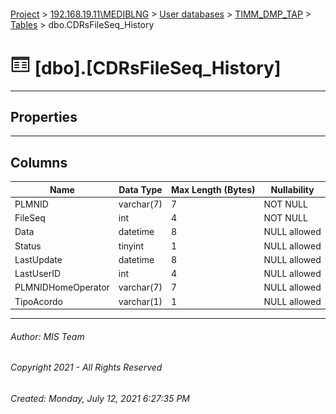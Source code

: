 #### 

[Project](../../../../index.md) > [192.168.19.11\\MEDIBLNG](../../../index.md) > [User databases](../../index.md) > [TIMM_DMP_TAP](../index.md) > [Tables](Tables.md) > dbo.CDRsFileSeq_History

# ![Tables](../../../../Images/Table32.png) [dbo].[CDRsFileSeq_History]

---

## <a name="#properties"></a>Properties



---

## <a name="#columns"></a>Columns

| Name | Data Type | Max Length (Bytes) | Nullability |
|---|---|---|---|
| PLMNID | varchar(7) | 7 | NOT NULL |
| FileSeq | int | 4 | NOT NULL |
| Data | datetime | 8 | NULL allowed |
| Status | tinyint | 1 | NULL allowed |
| LastUpdate | datetime | 8 | NULL allowed |
| LastUserID | int | 4 | NULL allowed |
| PLMNIDHomeOperator | varchar(7) | 7 | NULL allowed |
| TipoAcordo | varchar(1) | 1 | NULL allowed |


---

###### Author:  MIS Team

###### Copyright 2021 - All Rights Reserved

###### Created: Monday, July 12, 2021 6:27:35 PM

